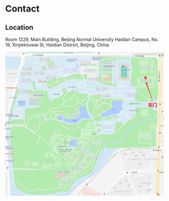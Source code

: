 # Contact


## Location
Room 1229, Main Building, Beijing Normal University Haidian Campus, No. 19, Xinjiekouwai St, Haidian District, Beijing, China.

![Contact](/contact/map.png)

